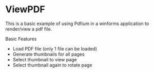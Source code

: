 # ViewPDF

This is a basic example of using Pdfium in a winforms application to render/view a pdf file. 

Basic Features
- Load PDF file (only 1 file can be loaded)
- Generate thumbnails for all pages
- Select thumbnail to view page
- Select thumbnail again to rotate page
